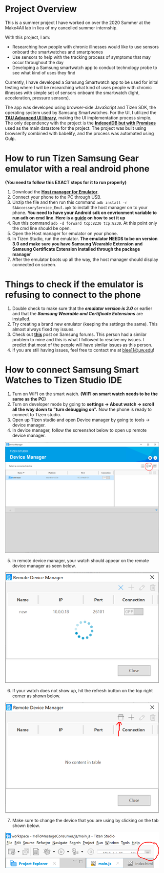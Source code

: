 # Project Overview
This is a summer project I have worked on over the 2020 Summer at the Make4All lab in lieu of my cancelled summer internship. 

With this project, I am:
* Researching how people with chronic illnesses would like to use sensors onboard the smartwatches and smartphones
* Use sensors to help with the tracking process of symptoms that may occur throughout the day
* Developing a Samsung smartwatch app to conduct technology probe to see what kind of uses they find

Currently, I have developed a Samsung Smartwatch app to be used for inital testing where I will be researching what kind of uses people with chronic illnesses with simple set of sensors onboard the smartwatch (light, acceleration, pressure sensors).

The app was developed using browser-side JavaScript and Tizen SDK, the operating system used by Samsung Smartwatches.
For the UI, I utilized the [**TAU Advanced UI library**](https://samsung.github.io/TAU/), making the UI implementation process simple.
The only dependency with the project is the [**IndexedDB but with Promises**](https://github.com/jakearchibald/idb) used as the main datastore for the project.
The project was built using browserify combined with babelify, and the process was automated using Gulp. 

# How to run Tizen Samsung Gear emulator with a real android phone
**(You need to follow this EXACT steps for it to run properly)**

1. Download the [**Host manager for Emulator**](https://developer.samsung.com/galaxy-watch-develop/creating-your-first-app/web-companion/galaxy-watch-emulator.html?download=/glxywatchdevelop/file/e8304d30-cd46-4391-8ac1-ba24364c1f50#).
2. Connect your phone to the PC through USB.
3. Unzip the file and then run this command `adb install -r SAAccessoryService_Emul.apk` to install the host manager on to your phone. **You need to have your Android sdk on envrionment variable to run adb on cmd line. Here is a [guide](https://developer.android.com/studio/command-line/variables) on how to set it up**
3. Run this command `adb -d forward tcp:8230 tcp:8230`. At this point only the cmd line should be open.
4. Open the Host manager for emulator on your phone.
5. In Tizen Studio, run the emulator. **The emulator NEEDS to be on version 3.0 and make sure you have Samsung Wearable Extension and Samsung Certificate Extension installed through the package manager**
6. After the emulator boots up all the way, the host manager should display connected on screen. 

# Things to check if the emulator is refusing to connect to the phone

1. Double check to make sure that the _**emulator version is 3.0**_ or earlier and that the _**Samsung Wearable and Certificate Extensions**_ are installed.
2. Try creating a brand new emulator (keeping the settings the same). This almost always fixed my issues. 
3. Check out [**this**](https://forum.developer.samsung.com/tcannot-link-between-watch-emulator-and-smartphone-physical-device/319/5) post on Samsung forums. This person had a similar problem to mine and this is what I followed to resolve my issues. I predict that most of the people will have similar issues as this person. 
4. If you are still having issues, feel free to contact me at blee11@uw.edu!

# How to connect Samsung Smart Watches to Tizen Studio IDE

1. Turn on WIFI on the smart watch. **(WIFI on smart watch needs to be the same as the PC)**
2. Turn on developer mode by going to **settings -> About watch -> scroll all the way down to "turn debugging on".** Now the phone is ready to connect to Tizen studio.
3. Open up Tizen studio and open Device manager by going to tools -> device manager.
4. In device manager, follow the screenshot below to open up remote device manager.

![Device manager](images/watch-connect-2.PNG)

5. In remote device manager, your watch should appear on the remote device manager as seen below.

![Device manager](images/watch-connect-3.PNG)

6. If your watch does not show up, hit the refresh button on the top right corner as shown below.

![Remote device manager](images/watch-connect-1.PNG)

7. Make sure to change the device that you are using by clicking on the tab shown below.

![Remote device manager](images/watch-connect-4.PNG)
